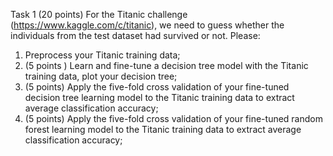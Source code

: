 Task 1 (20 points) For the Titanic challenge (https://www.kaggle.com/c/titanic), we need to guess whether the individuals from the test dataset had survived or not. Please: 

1) Preprocess your Titanic training data;  
2) (5 points ) Learn and fine-tune a decision tree model with the Titanic training data, plot your decision tree; 
3) (5 points) Apply the five-fold cross validation of your fine-tuned decision tree learning model to the Titanic training data to extract average classification accuracy;  
4) (5 points) Apply the five-fold cross validation of your fine-tuned random forest learning  model to the Titanic training data to extract average classification accuracy; 
